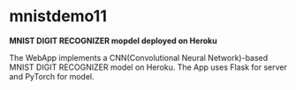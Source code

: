# mnistdemo11


<b>MNIST DIGIT RECOGNIZER mopdel deployed on Heroku</b>

The WebApp implements a CNN(Convolutional Neural Network)-based MNIST DIGIT RECOGNIZER model on Heroku. The App uses Flask for server and PyTorch for model.
<br /><br />
